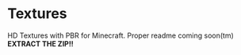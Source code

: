 # Textures
 HD Textures with PBR for Minecraft.
Proper readme coming soon(tm)
**EXTRACT THE ZIP!!**
